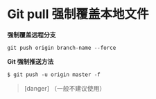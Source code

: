 # Git pull 强制覆盖本地文件

**强制覆盖远程分支**
~~~
git push origin branch-name --force
~~~


**Git 强制推送方法**
~~~
$ git push -u origin master -f
~~~
>[danger] （一般不建议使用）

